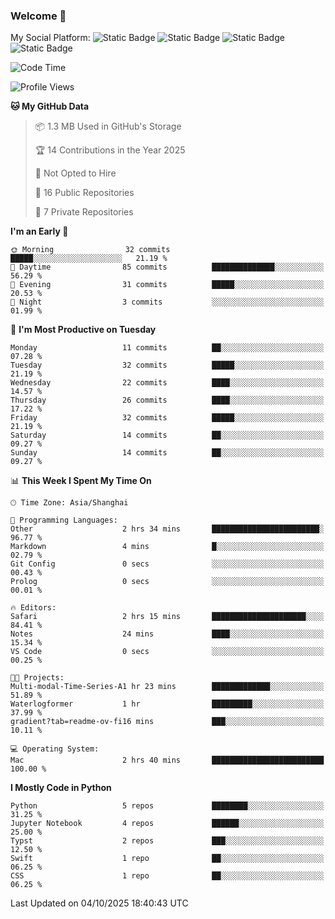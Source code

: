 ### Welcome 👋

<!--
**CheneyNine/CheneyNine** is a ✨ _special_ ✨ repository because its `README.md` (this file) appears on your GitHub profile.

Here are some ideas to get you started:

- 🔭 I’m currently working on ...
- 🌱 I’m currently learning ...
- 👯 I’m looking to collaborate on ...
- 🤔 I’m looking for help with ...
- 💬 Ask me about ...
- 📫 How to reach me: ...
- 😄 Pronouns: ...
- ⚡ Fun fact: ...
-->

My Social Platform:
![Static Badge](https://img.shields.io/badge/_-CheneyNine-black?style=flat&logo=Github&logoColor=white&cacheSeconds=https%3A%2F%2Fgithub.com%2FCheneyNine)
![Static Badge](https://img.shields.io/badge/_-cheneynine.top-purple?style=flat&logo=googlehome&logoColor=white&link=https%3A%2F%2Fwww.cheneynine.top)
![Static Badge](https://img.shields.io/badge/_-CQU__Cheney-green?style=flat&logo=wechat&logoColor=white&link=https%3A%2F%2Fwww.linkedin.com%2Fin%2Fyinan-chen-9b09202b9%2F)
![Static Badge](https://img.shields.io/badge/_-Cheney-blue?style=flat&logo=linkedin&logoColor=white&link=https%3A%2F%2Fwww.linkedin.com%2Fin%2Fyinan-chen-9b09202b9%2F)


<!--START_SECTION:waka-->
![Code Time](http://img.shields.io/badge/Code%20Time-397%20hrs%2034%20mins-blue)

![Profile Views](http://img.shields.io/badge/Profile%20Views-1-blue)

**🐱 My GitHub Data** 

> 📦 1.3 MB Used in GitHub's Storage 
 > 
> 🏆 14 Contributions in the Year 2025
 > 
> 🚫 Not Opted to Hire
 > 
> 📜 16 Public Repositories 
 > 
> 🔑 7 Private Repositories 
 > 
**I'm an Early 🐤** 

```text
🌞 Morning                32 commits          █████░░░░░░░░░░░░░░░░░░░░   21.19 % 
🌆 Daytime                85 commits          ██████████████░░░░░░░░░░░   56.29 % 
🌃 Evening                31 commits          █████░░░░░░░░░░░░░░░░░░░░   20.53 % 
🌙 Night                  3 commits           ░░░░░░░░░░░░░░░░░░░░░░░░░   01.99 % 
```
📅 **I'm Most Productive on Tuesday** 

```text
Monday                   11 commits          ██░░░░░░░░░░░░░░░░░░░░░░░   07.28 % 
Tuesday                  32 commits          █████░░░░░░░░░░░░░░░░░░░░   21.19 % 
Wednesday                22 commits          ████░░░░░░░░░░░░░░░░░░░░░   14.57 % 
Thursday                 26 commits          ████░░░░░░░░░░░░░░░░░░░░░   17.22 % 
Friday                   32 commits          █████░░░░░░░░░░░░░░░░░░░░   21.19 % 
Saturday                 14 commits          ██░░░░░░░░░░░░░░░░░░░░░░░   09.27 % 
Sunday                   14 commits          ██░░░░░░░░░░░░░░░░░░░░░░░   09.27 % 
```


📊 **This Week I Spent My Time On** 

```text
🕑︎ Time Zone: Asia/Shanghai

💬 Programming Languages: 
Other                    2 hrs 34 mins       ████████████████████████░   96.77 % 
Markdown                 4 mins              █░░░░░░░░░░░░░░░░░░░░░░░░   02.79 % 
Git Config               0 secs              ░░░░░░░░░░░░░░░░░░░░░░░░░   00.43 % 
Prolog                   0 secs              ░░░░░░░░░░░░░░░░░░░░░░░░░   00.01 % 

🔥 Editors: 
Safari                   2 hrs 15 mins       █████████████████████░░░░   84.41 % 
Notes                    24 mins             ████░░░░░░░░░░░░░░░░░░░░░   15.34 % 
VS Code                  0 secs              ░░░░░░░░░░░░░░░░░░░░░░░░░   00.25 % 

🐱‍💻 Projects: 
Multi-modal-Time-Series-A1 hr 23 mins        █████████████░░░░░░░░░░░░   51.89 % 
Waterlogformer           1 hr                █████████░░░░░░░░░░░░░░░░   37.99 % 
gradient?tab=readme-ov-fi16 mins             ███░░░░░░░░░░░░░░░░░░░░░░   10.11 % 

💻 Operating System: 
Mac                      2 hrs 40 mins       █████████████████████████   100.00 % 
```

**I Mostly Code in Python** 

```text
Python                   5 repos             ████████░░░░░░░░░░░░░░░░░   31.25 % 
Jupyter Notebook         4 repos             ██████░░░░░░░░░░░░░░░░░░░   25.00 % 
Typst                    2 repos             ███░░░░░░░░░░░░░░░░░░░░░░   12.50 % 
Swift                    1 repo              ██░░░░░░░░░░░░░░░░░░░░░░░   06.25 % 
CSS                      1 repo              ██░░░░░░░░░░░░░░░░░░░░░░░   06.25 % 
```




 Last Updated on 04/10/2025 18:40:43 UTC
<!--END_SECTION:waka-->


